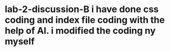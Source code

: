 # lab-2-discussion-B  i have done css coding and index file coding with the help of AI. i modified the coding ny myself
